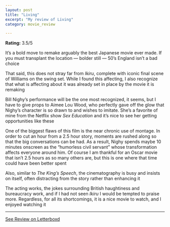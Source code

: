 ```yaml
---
layout: post
title: "Living"
excerpt: "My review of Living"
category: movie_review

---
```


**Rating:** 3.5/5

It’s a bold move to remake arguably the best Japanese movie ever made. If you must transplant the location — bolder still — 50’s England isn’t a bad choice

That said, this does not stray far from <i>Ikiru</i>, complete with iconic final scene of Williams on the swing set. While I found this affecting, I also recognize that what is affecting about it was already set in place by the movie it is remaking

Bill Nighy’s performance will be the one most recognized, it seems, but I have to give props to Aimee Lou Wood, who perfectly gave off the glow that Nighy’s character is so drawn to and wishes to imitate. She’s a favorite of mine from the Netflix show <i>Sex Education</i> and it’s nice to see her getting opportunities like these

One of the biggest flaws of this film is the near chronic use of montage. In order to cut an hour from a 2.5 hour story, moments are rushed along so that the big conversations can be had. As a result, Nighy spends maybe 10 minutes onscreen as the “humorless civil servant” whose transformation affects everyone around him. Of course I am thankful for an Oscar movie that isn’t 2.5 hours as so many others are, but this is one where that time could have been better spent

Also, similar to <i>The King’s Speech</i>, the cinematography is busy and insists on itself, often distracting from the story rather than enhancing it

The acting works, the jokes surrounding British haughtiness and bureaucracy work, and if I had not seen <i>Ikiru </i>I would be tempted to praise more. Regardless, for all its shortcomings, it is a nice movie to watch, and I enjoyed watching it

<hr>

[See Review on Letterboxd](https://boxd.it/3RMTjT)
